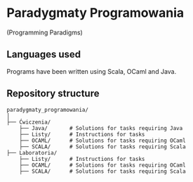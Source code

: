 # Paradygmaty Programowania
(Programming Paradigms)

## Languages used
Programs have been written using Scala, OCaml and Java.

## Repository structure

```
paradygmaty_programowania/
│
├── Ćwiczenia/
    ├── Java/       # Solutions for tasks requiring Java
    ├── Listy/      # Instructions for tasks
    ├── OCAML/      # Solutions for tasks requiring OCaml
    ├── SCALA/      # Solutions for tasks requiring Scala
├── Laboratoria/
    ├── Listy/      # Instructions for tasks
    ├── OCAML/      # Solutions for tasks requiring OCaml
    ├── SCALA/      # Solutions for tasks requiring Scala
```


